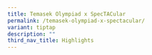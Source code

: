 ```yaml
---
title: Temasek Olympiad x SpecTACular
permalink: /temasek-olympiad-x-spectacular/
variant: tiptap
description: ""
third_nav_title: Highlights
---
```

<p></p>